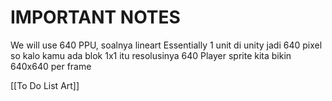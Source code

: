 # IMPORTANT NOTES

We will use 640 PPU, soalnya lineart Essentially 1 unit di unity jadi 640 pixel so kalo kamu ada blok 1x1 itu resolusinya 640 Player sprite kita bikin 640x640 per frame



[[To Do List Art]]